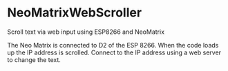 # NeoMatrixWebScroller
Scroll text via web input using ESP8266 and NeoMatrix

The Neo Matrix is connected to D2 of the ESP 8266. When the code loads up the IP address is scrolled. Connect to the IP address using a web server to change the text.
